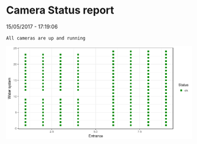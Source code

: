 Camera Status report
================
15/05/2017 - 17:19:06

    All cameras are up and running

![](camreport_files/figure-markdown_github/unnamed-chunk-2-1.png)
